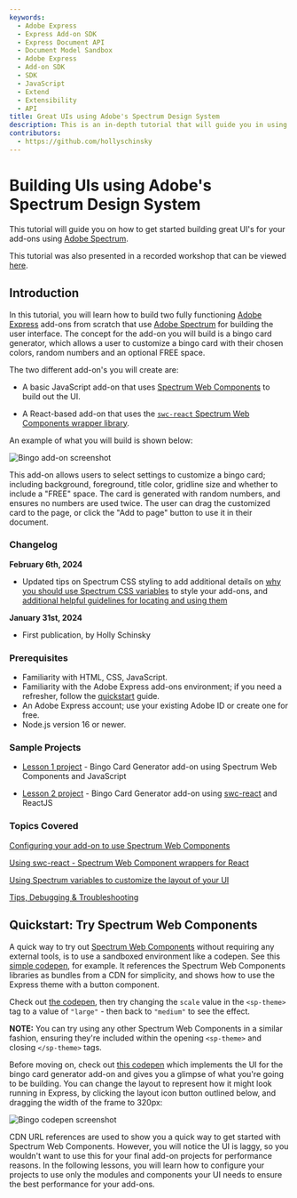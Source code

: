 ```yaml
---
keywords:
  - Adobe Express
  - Express Add-on SDK
  - Express Document API
  - Document Model Sandbox
  - Adobe Express
  - Add-on SDK
  - SDK
  - JavaScript
  - Extend
  - Extensibility
  - API
title: Great UIs using Adobe's Spectrum Design System
description: This is an in-depth tutorial that will guide you in using Adobe's Spectrum Design System to help you build great UI's for your add-ons.
contributors:
  - https://github.com/hollyschinsky
---
```


# Building UIs using Adobe's Spectrum Design System

This tutorial will guide you on how to get started building great UI's for your add-ons using [Adobe Spectrum](https://spectrum.adobe.com/).

<InlineAlert slots="text" variant="success"/>

This tutorial was also presented in a recorded workshop that can be viewed [here](https://www.youtube.com/watch?v=5PA4KEN4JdQ).

## Introduction

In this tutorial, you will learn how to build two fully functioning [Adobe Express](https://express.adobe.com/) add-ons from scratch that use [Adobe Spectrum](https://spectrum.adobe.com/) for building the user interface. The concept for the add-on you will build is a bingo card generator, which allows a user to customize a bingo card with their chosen colors, random numbers and an optional FREE space.

The two different add-on's you will create are:

- A basic JavaScript add-on that uses [Spectrum Web Components](https://opensource.adobe.com/spectrum-web-components/) to build out the UI.

- A React-based add-on that uses the [`swc-react` Spectrum Web Components wrapper library](https://developer.adobe.com/express/add-ons/docs/guides/design/user_interface/#spectrum-web-components-with-react).

An example of what you will build is shown below:

![Bingo add-on screenshot](../images/bingo-v1-addon.png)

This add-on allows users to select settings to customize a bingo card; including background, foreground, title color, gridline size and whether to include a "FREE" space. The card is generated with random numbers, and ensures no numbers are used twice. The user can drag the customized card to the page, or click the "Add to page" button to use it in their document.

### Changelog

**February 6th, 2024**

- Updated tips on Spectrum CSS styling to add additional details on [why you should use Spectrum CSS variables](./part3.md#styling-with-spectrum-css) to style your add-ons, and [additional helpful guidelines for locating and using them](part3.md#layout-and-typography-styling)

**January 31st, 2024**

- First publication, by Holly Schinsky

### Prerequisites

- Familiarity with HTML, CSS, JavaScript.
- Familiarity with the Adobe Express add-ons environment; if you need a refresher, follow the [quickstart](../../../../getting-started/hello-world.md) guide.
- An Adobe Express account; use your existing Adobe ID or create one for free.
- Node.js version 16 or newer.

### Sample Projects

- [Lesson 1 project](https://github.com/hollyschinsky/bingo-card-generator-js) - Bingo Card Generator add-on using Spectrum Web Components and JavaScript

- [Lesson 2 project](https://github.com/hollyschinsky/bingo-card-generator-react-js) - Bingo Card Generator add-on using [swc-react](https://opensource.adobe.com/spectrum-web-components/using-swc-react/) and ReactJS

### Topics Covered

<List slots="text1, text2" repeat="2" iconColor="#2ac3a2" icon="disc" variant="fullWidth" />

[Configuring your add-on to use Spectrum Web Components](part1.md#create-and-configure-your-add-on)

[Using swc-react - Spectrum Web Component wrappers for React](part2.md#import-swc-react-components)

[Using Spectrum variables to customize the layout of your UI](part2.md#style-your-ui)

[Tips, Debugging & Troubleshooting](part3.md#troubleshooting-faq)

## Quickstart: Try Spectrum Web Components

A quick way to try out [Spectrum Web Components](https://opensource.adobe.com/spectrum-web-components/) without requiring any external tools, is to use a sandboxed environment like a codepen. See this [simple codepen](https://codepen.io/hollyschinsky/pen/xxBweyV), for example. It references the Spectrum Web Components libraries as bundles from a CDN for simplicity, and shows how to use the Express theme with a button component.

Check out [the codepen](https://codepen.io/hollyschinsky/pen/xxBweyV0), then try changing the `scale` value in the `<sp-theme>` tag to a value of `"large"` - then back to `"medium"` to see the effect.

**NOTE:** You can try using any other Spectrum Web Components in a similar fashion, ensuring they're included within the opening `<sp-theme>` and closing `</sp-theme>` tags.

Before moving on, check out [this codepen](https://codepen.io/hollyschinsky/pen/bGZrdoy) which implements the UI for the bingo card generator add-on and gives you a glimpse of what you're going to be building. You can change the layout to represent how it might look running in Express, by clicking the layout icon button outlined below, and dragging the width of the frame to 320px:

![Bingo codepen screenshot](../images/bingo-codepen.png)

<InlineAlert slots="text" variant="warning"/>

CDN URL references are used to show you a quick way to get started with Spectrum Web Components. However, you will notice the UI is laggy, so you wouldn't want to use this for your final add-on projects for performance reasons. In the following lessons, you will learn how to configure your projects to use only the modules and components your UI needs to ensure the best performance for your add-ons.
